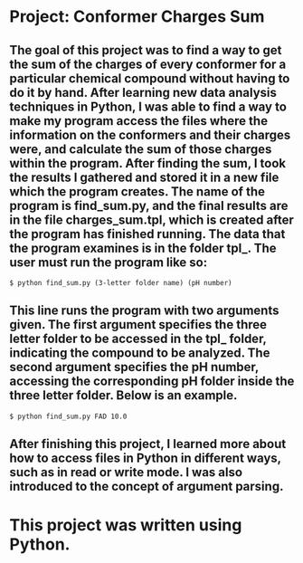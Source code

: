 # Project: Conformer Charges Sum

## The goal of this project was to find a way to get the sum of the charges of every conformer for a particular chemical compound without having to do it by hand. After learning new data analysis techniques in Python, I was able to find a way to make my program access the files where the information on the conformers and their charges were, and calculate the sum of those charges within the program. After finding the sum, I took the results I gathered and stored it in a new file which the program creates. The name of the program is find_sum.py, and the final results are in the file charges_sum.tpl, which is created after the program has finished running. The data that the program examines is in the folder tpl_. The user must run the program like so:

`$ python find_sum.py (3-letter folder name) (pH number)`

## This line runs the program with two arguments given. The first argument specifies the three letter folder to be accessed in the tpl_ folder, indicating the compound to be analyzed. The second argument specifies the pH number, accessing the corresponding pH folder inside the three letter folder. Below is an example.

`$ python find_sum.py FAD 10.0`

## After finishing this project, I learned more about how to access files in Python in different ways, such as in read or write mode. I was also introduced to the concept of argument parsing.

# This project was written using Python.
